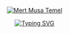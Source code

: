<!-- ### Mert Musa Temel -->

<p align="center">
  <a href="https://github.com/DenverCoder1">
    <img src="https://user-images.githubusercontent.com/20955511/199138068-0a7b7b75-a024-4f00-803f-30a19c5d1b2d.png" alt="Mert Musa Temel" />
  </a>
</p>

<!-- https://github.com/DenverCoder1/readme-typing-svg -->
<p align="center">
 <a href="https://www.linkedin.com/in/mert-musa-temel-a86640121/">
   <img src="https://readme-typing-svg.demolab.com?font=montserrat&size=24&pause=1000&color=BBDFC5&center=true&width=550&lines=C%2FC%2B%2B+developer%2Flearner+at+Ecole+42;Former+automation+project+engineer;Electronics+and+Telecommunication+Engineer" alt="Typing SVG" />
  </a>
</p>
